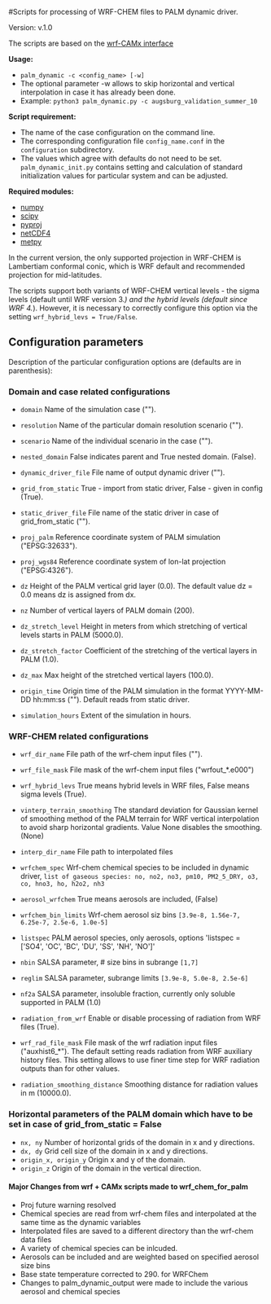 #Scripts for processing of WRF-CHEM files to PALM dynamic driver.

Version: v.1.0

The scripts are based on the [wrf-CAMx interface](https://palm.muk.uni-hannover.de/trac/wiki/doc/app/iofiles/wrf_interface)

**Usage:**
- `palm_dynamic -c <config_name> [-w]`
- The optional parameter -w allows to skip horizontal and vertical interpolation in case it has already been done.
- Example: `python3 palm_dynamic.py -c augsburg_validation_summer_10`


**Script requirement:**
- The name of the case configuration on the command line.
- The corresponding configuration file `config_name.conf` in the `configuration` subdirectory. 
- The values which agree with defaults do not need to be set. `palm_dynamic_init.py` contains setting and calculation of standard  initialization values for particular system and can be adjusted.

**Required modules:**
- [numpy](https://pypi.org/project/numpy)
- [scipy](https://pypi.org/project/scipy)
- [pyproj](https://pypi.org/project/pyproj)
- [netCDF4](https://pypi.org/project/netCDF4)
- [metpy](https://unidata.github.io/MetPy)

In the current version, the only supported projection in WRF-CHEM is Lambertiam conformal conic, which is WRF default and recommended projection for
mid-latitudes.

The scripts support both variants of WRF-CHEM vertical levels - the sigma levels (default until WRF version 3.*) and the hybrid levels (default since WRF 4.*). However, it is necessary to correctly configure this option via the setting `wrf_hybrid_levs = True/False`.

## Configuration parameters
Description of the particular configuration options are (defaults are in parenthesis):

### Domain and case related configurations
* `domain`            Name of the simulation case ("").
* `resolution`        Name of the particular domain resolution scenario ("").
* `scenario`          Name of the individual scenario in the case ("").
* `nested_domain`     False indicates parent and True nested domain. (False).

* `dynamic_driver_file` File name of output dynamic driver ("").
* `grid_from_static`    True - import from static driver, False - given in config (True).
* `static_driver_file`  File name of the static driver in case of grid_from_static ("").
* `proj_palm`           Reference coordinate system of PALM simulation ("EPSG:32633").
* `proj_wgs84`          Reference coordinate system of lon-lat projection ("EPSG:4326").
    
* `dz`                  Height of the PALM vertical grid layer (0.0). The default value dz = 0.0 means dz is assigned from dx.
* `nz`                  Number of vertical layers of PALM domain (200).
* `dz_stretch_level`    Height in meters from which stretching of vertical levels starts in PALM (5000.0).
* `dz_stretch_factor`   Coefficient of the stretching of the vertical layers in PALM (1.0).
* `dz_max`              Max height of the stretched vertical layers (100.0).
    
* `origin_time`         Origin time of the PALM simulation in the format YYYY-MM-DD hh:mm:ss (""). Default reads from static driver.
* `simulation_hours`    Extent of the simulation in hours.

### WRF-CHEM related configurations
* `wrf_dir_name`        File path of the wrf-chem input files (""). 
* `wrf_file_mask`       File mask of the wrf-chem input files  ("wrfout_*.e000")
* `wrf_hybrid_levs`     True means hybrid levels in WRF files, False means sigma levels (True).
* `vinterp_terrain_smoothing`
    The standard deviation for Gaussian kernel of smoothing method of the PALM terrain for WRF vertical interpolation to avoid sharp horizontal gradients. Value None disables the smoothing. (None)
* `interp_dir_name`     File path to interpolated files
* `wrfchem_spec`        Wrf-chem chemical species to be included in dynamic driver, `list of gaseous species: no, no2, no3, pm10, PM2_5_DRY, o3, co, hno3, ho, h2o2, nh3`

* `aerosol_wrfchem`     True means aerosols are included, (False)
* `wrfchem_bin_limits`  Wrf-chem aerosol siz bins `[3.9e-8, 1.56e-7, 6.25e-7, 2.5e-6, 1.0e-5]`
* `listspec`            PALM aerosol species, only aerosols, options 'listspec = ['SO4', 'OC', 'BC', 'DU', 'SS', 'NH', 'NO']'
* `nbin`                SALSA parameter, # size bins in subrange `[1,7]`
* `reglim`             SALSA parameter, subrange limits `[3.9e-8, 5.0e-8, 2.5e-6]`
* `nf2a`                SALSA parameter, insoluble fraction, currently only soluble supported in PALM (1.0)
                 
* `radiation_from_wrf`  Enable or disable processing of radiation from WRF files (True).
* `wrf_rad_file_mask`   File mask of the wrf radiation input files ("auxhist6_*"). The default setting reads radiation from WRF auxiliary history files. This setting allows to use finer time step for WRF radiation outputs than for other values.
* `radiation_smoothing_distance` Smoothing distance for radiation values in m (10000.0).

### Horizontal parameters of the PALM domain which have to be set in case of grid_from_static = False
* `nx, ny`              Number of horizontal grids of the domain in x and y directions.
* `dx, dy`              Grid cell size of the domain in x and y directions.
* `origin_x, origin_y`  Origin x and y of the domain.
* `origin_z`            Origin of the domain in the vertical direction.

####  Major Changes from wrf + CAMx scripts made to wrf_chem_for_palm
- Proj future warning resolved
- Chemical species are read from wrf-chem files and interpolated at the same time as the dynamic variables
- Interpolated files are saved to a different directory than the wrf-chem data files
- A variety of chemical species can be inlcuded.
- Aerosols can be included and are weighted based on specified aerosol size bins
- Base state temperature corrected to 290. for WRFChem
- Changes to palm_dynamic_output were made to include the various aerosol and chemical species
